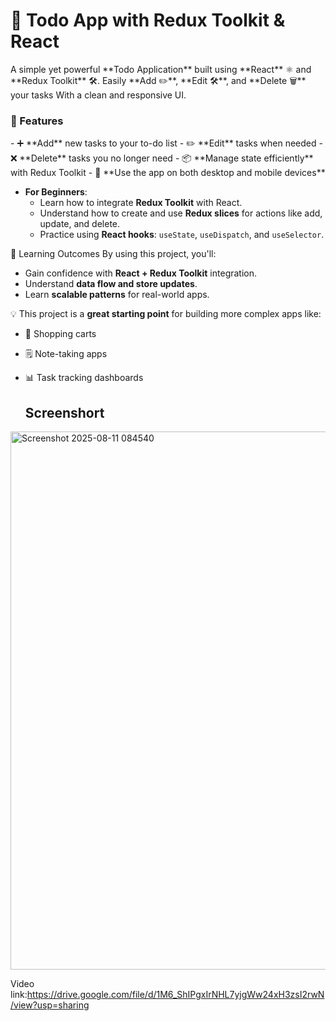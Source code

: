 <h1>📝 Todo App with Redux Toolkit & React</h1>
A simple yet powerful **Todo Application** built using **React** ⚛️ and **Redux Toolkit** 🛠️.  
Easily **Add ✏️**, **Edit 🛠️**, and **Delete 🗑️** your tasks With a clean and responsive UI. 

<h3> 🚀 Features</h3>
- ➕ **Add** new tasks to your to-do list
- ✏️ **Edit** tasks when needed
- ❌ **Delete** tasks you no longer need
- 📦 **Manage state efficiently** with Redux Toolkit
- 📱 **Use the app on both desktop and mobile devices**

- **For Beginners**:
  - Learn how to integrate **Redux Toolkit** with React.
  - Understand how to create and use **Redux slices** for actions like add, update, and delete.
  - Practice using **React hooks**: `useState`, `useDispatch`, and `useSelector`.

 🎯 Learning Outcomes
By using this project, you'll:
- Gain confidence with **React + Redux Toolkit** integration.
- Understand **data flow and store updates**.
- Learn **scalable patterns** for real-world apps.

💡 This project is a **great starting point** for building more complex apps like:
- 🛒 Shopping carts
- 🗒️ Note-taking apps
- 📊 Task tracking dashboards

  <h2>Screenshort</h2>
  

<img width="1888" height="861" alt="Screenshot 2025-08-11 084540" src="https://github.com/user-attachments/assets/f4e1d840-1c8e-4bc0-9a04-eeea09225cb2" />

Video link:https://drive.google.com/file/d/1M6_ShIPgxIrNHL7yjgWw24xH3zsI2rwN/view?usp=sharing
